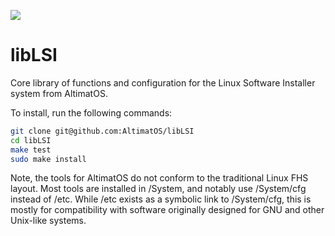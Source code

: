 [![](https://github.com/AltimatOS/libLSI/workflows/linux/badge.svg)](https://github.com/AltimatOS/libLSI/actions)

# libLSI

Core library of functions and configuration for the Linux Software Installer system from AltimatOS.

To install, run the following commands:

```sh
git clone git@github.com:AltimatOS/libLSI
cd libLSI
make test
sudo make install
```

Note, the tools for AltimatOS do not conform to the traditional Linux FHS layout. Most
tools are installed in /System, and notably use /System/cfg instead of /etc. While /etc
exists as a symbolic link to /System/cfg, this is mostly for compatibility with software
originally designed for GNU and other Unix-like systems.

